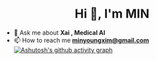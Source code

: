 <h1 align="center">Hi 👋, I'm MIN</h1>

- 💬 Ask me about **Xai , Medical AI**
- 📫 How to reach me **[minyoungxim@gmail.com](mailto:minyoungxim@gmail.com)**
[![Ashutosh's github activity graph](https://github-readme-activity-graph.vercel.app/graph?username=minyoungci&bg_color=000000&color=ffffff&line=ff00dd&point=df49a8&area=true&hide_border=true)](https://github.com/ashutosh00710/github-readme-activity-graph)
